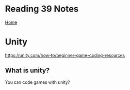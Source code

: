 # Reading 39 Notes

[Home](README.md)

# Unity
https://unity.com/how-to/beginner-game-coding-resources

## What is unity?
You can code games with unity? 
